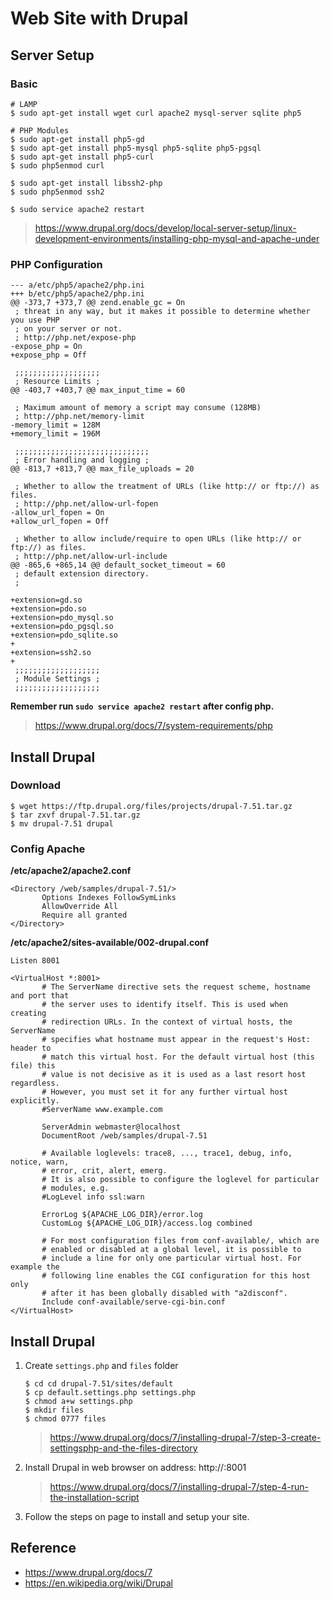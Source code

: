 # Web Site with Drupal

## Server Setup

### Basic

```
# LAMP
$ sudo apt-get install wget curl apache2 mysql-server sqlite php5

# PHP Modules
$ sudo apt-get install php5-gd
$ sudo apt-get install php5-mysql php5-sqlite php5-pgsql
$ sudo apt-get install php5-curl
$ sudo php5enmod curl

$ sudo apt-get install libssh2-php
$ sudo php5enmod ssh2

$ sudo service apache2 restart
```

> https://www.drupal.org/docs/develop/local-server-setup/linux-development-environments/installing-php-mysql-and-apache-under

### PHP Configuration

```
--- a/etc/php5/apache2/php.ini
+++ b/etc/php5/apache2/php.ini
@@ -373,7 +373,7 @@ zend.enable_gc = On
 ; threat in any way, but it makes it possible to determine whether you use PHP
 ; on your server or not.
 ; http://php.net/expose-php
-expose_php = On
+expose_php = Off
 
 ;;;;;;;;;;;;;;;;;;;
 ; Resource Limits ;
@@ -403,7 +403,7 @@ max_input_time = 60
 
 ; Maximum amount of memory a script may consume (128MB)
 ; http://php.net/memory-limit
-memory_limit = 128M
+memory_limit = 196M
 
 ;;;;;;;;;;;;;;;;;;;;;;;;;;;;;;
 ; Error handling and logging ;
@@ -813,7 +813,7 @@ max_file_uploads = 20
 
 ; Whether to allow the treatment of URLs (like http:// or ftp://) as files.
 ; http://php.net/allow-url-fopen
-allow_url_fopen = On
+allow_url_fopen = Off
 
 ; Whether to allow include/require to open URLs (like http:// or ftp://) as files.
 ; http://php.net/allow-url-include
@@ -865,6 +865,14 @@ default_socket_timeout = 60
 ; default extension directory.
 ;
 
+extension=gd.so
+extension=pdo.so
+extension=pdo_mysql.so
+extension=pdo_pgsql.so
+extension=pdo_sqlite.so
+
+extension=ssh2.so
+
 ;;;;;;;;;;;;;;;;;;;
 ; Module Settings ;
 ;;;;;;;;;;;;;;;;;;;
```

**Remember run `sudo service apache2 restart` after config php.**

> https://www.drupal.org/docs/7/system-requirements/php

## Install Drupal

### Download

```
$ wget https://ftp.drupal.org/files/projects/drupal-7.51.tar.gz
$ tar zxvf drupal-7.51.tar.gz
$ mv drupal-7.51 drupal
```

### Config Apache

**/etc/apache2/apache2.conf**

```
<Directory /web/samples/drupal-7.51/>
       Options Indexes FollowSymLinks
       AllowOverride All
       Require all granted
</Directory>
```

**/etc/apache2/sites-available/002-drupal.conf**

```
Listen 8001

<VirtualHost *:8001>
       # The ServerName directive sets the request scheme, hostname and port that
       # the server uses to identify itself. This is used when creating
       # redirection URLs. In the context of virtual hosts, the ServerName
       # specifies what hostname must appear in the request's Host: header to
       # match this virtual host. For the default virtual host (this file) this
       # value is not decisive as it is used as a last resort host regardless.
       # However, you must set it for any further virtual host explicitly.
       #ServerName www.example.com

       ServerAdmin webmaster@localhost
       DocumentRoot /web/samples/drupal-7.51

       # Available loglevels: trace8, ..., trace1, debug, info, notice, warn,
       # error, crit, alert, emerg.
       # It is also possible to configure the loglevel for particular
       # modules, e.g.
       #LogLevel info ssl:warn

       ErrorLog ${APACHE_LOG_DIR}/error.log
       CustomLog ${APACHE_LOG_DIR}/access.log combined

       # For most configuration files from conf-available/, which are
       # enabled or disabled at a global level, it is possible to
       # include a line for only one particular virtual host. For example the
       # following line enables the CGI configuration for this host only
       # after it has been globally disabled with "a2disconf".
       Include conf-available/serve-cgi-bin.conf
</VirtualHost>
```

## Install Drupal

1. Create `settings.php` and `files` folder

   ```
   $ cd cd drupal-7.51/sites/default
   $ cp default.settings.php settings.php
   $ chmod a+w settings.php
   $ mkdir files
   $ chmod 0777 files
   ```

   > https://www.drupal.org/docs/7/installing-drupal-7/step-3-create-settingsphp-and-the-files-directory

2. Install Drupal in web browser on address: http://<your-web-address or ip>:8001

   > https://www.drupal.org/docs/7/installing-drupal-7/step-4-run-the-installation-script

3. Follow the steps on page to install and setup your site.


## Reference

- https://www.drupal.org/docs/7
- https://en.wikipedia.org/wiki/Drupal
